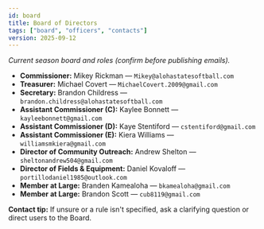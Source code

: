 ```yaml
---
id: board
title: Board of Directors
tags: ["board", "officers", "contacts"]
version: 2025-09-12
---
```


_Current season board and roles (confirm before publishing emails)._

- **Commissioner:** Mikey Rickman — `Mikey@alohastatesoftball.com`
- **Treasurer:** Michael Covert — `MichaelCovert.2009@gmail.com`
- **Secretary:** Brandon Childress — `brandon.childress@alohastatesoftball.com`
- **Assistant Commissioner (C):** Kaylee Bonnett — `kayleebonnett@gmail.com`
- **Assistant Commissioner (D):** Kaye Stentiford — `cstentiford@gmail.com`
- **Assistant Commissioner (E):** Kiera Williams — `williamsmkiera@gmail.com`
- **Director of Community Outreach:** Andrew Shelton — `sheltonandrew504@gmail.com`
- **Director of Fields & Equipment:** Daniel Kovaloff — `portillodaniel1985@outlook.com`
- **Member at Large:** Branden Kamealoha — `bkamealoha@gmail.com`
- **Member at Large:** Brandon Scott — `cub8119@gmail.com`

**Contact tip:** If unsure or a rule isn't specified, ask a clarifying question or direct users to the Board.